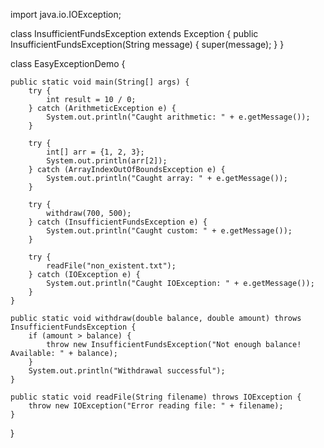 import java.io.IOException;

class InsufficientFundsException extends Exception {
    public InsufficientFundsException(String message) {
        super(message);
    }
}

class EasyExceptionDemo {

    public static void main(String[] args) {
        try {
            int result = 10 / 0;
        } catch (ArithmeticException e) {
            System.out.println("Caught arithmetic: " + e.getMessage());
        }

        try {
            int[] arr = {1, 2, 3};
            System.out.println(arr[2]);
        } catch (ArrayIndexOutOfBoundsException e) {
            System.out.println("Caught array: " + e.getMessage());
        }

        try {
            withdraw(700, 500);
        } catch (InsufficientFundsException e) {
            System.out.println("Caught custom: " + e.getMessage());
        }

        try {
            readFile("non_existent.txt");
        } catch (IOException e) {
            System.out.println("Caught IOException: " + e.getMessage());
        }
    }

    public static void withdraw(double balance, double amount) throws InsufficientFundsException {
        if (amount > balance) {
            throw new InsufficientFundsException("Not enough balance! Available: " + balance);
        }
        System.out.println("Withdrawal successful");
    }

    public static void readFile(String filename) throws IOException {
        throw new IOException("Error reading file: " + filename);
    }
}
